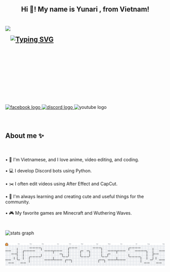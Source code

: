 <h2 align="center">Hi 👋! My name is Yunari , from  Vietnam!</h2>

###

<br clear="both">

<img align="left" height="200" src="http://cutecafe.art/wp-content/uploads/2023/03/Gura02.gif"  />

###

<h2 align="left"><a href="https://git.io/typing-svg"><img src="https://readme-typing-svg.demolab.com?font=Fira+Code&pause=1000&color=00F5F7&width=435&lines=Welcome+to+my+GitHub!;I+from+Vietnam!" alt="Typing SVG" /></a></h2>

###

<br clear="both">

<h2 align="left"></h2>

###

<br clear="both">

<div align="left">
  <a href="https://www.facebook.com/Yunari06" target="_blank">
    <img src="https://raw.githubusercontent.com/maurodesouza/profile-readme-generator/master/src/assets/icons/social/facebook/default.svg" width="52" height="40" alt="facebook logo"  />
  </a>
  <a href="https://discord.gg/w9M6YBWdSk" target="_blank">
    <img src="https://raw.githubusercontent.com/maurodesouza/profile-readme-generator/master/src/assets/icons/social/discord/default.svg" width="52" height="40" alt="discord logo"  />
  </a>
  <img src="https://raw.githubusercontent.com/maurodesouza/profile-readme-generator/master/src/assets/icons/social/youtube/default.svg" width="52" height="40" alt="youtube logo"  />
</div>

###

<br clear="both">

<h2 align="left">About me ✨</h2>

###

<br clear="both">

<p align="left">• 🎀 I'm Vietnamese, and I love anime, video editing, and coding.<br><br>• 💻 I develop Discord bots using Python.<br><br>• ✂️ I often edit videos using After Effect and CapCut.<br><br>• 🌸 I'm always learning and creating cute and useful things for the community.<br><br>• 🎮 My favorite games are Minecraft and Wuthering Waves.</p>

###

<br clear="both">

<div align="left">
  <img src="https://github-readme-stats.vercel.app/api?username=CkhangZz&hide_title=false&hide_rank=false&show_icons=true&include_all_commits=true&count_private=true&disable_animations=false&theme=dracula&locale=en&hide_border=false&order=1" height="150" alt="stats graph"  />
</div>

###

<picture>
  <source media="(prefers-color-scheme: dark)" srcset="https://raw.githubusercontent.com/CkhangZz/CkhangZz/output/pacman-contribution-graph-dark.svg">
  <source media="(prefers-color-scheme: light)" srcset="https://raw.githubusercontent.com/CkhangZz/CkhangZz/output/pacman-contribution-graph.svg">
  <img alt="pacman contribution graph" src="https://raw.githubusercontent.com/CkhangZz/CkhangZz/output/pacman-contribution-graph.svg">
</picture>

###
